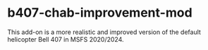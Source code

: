 # b407-chab-improvement-mod
This add-on is a more realistic and improved version of the default helicopter Bell 407 in MSFS 2020/2024. 
